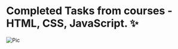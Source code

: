 # Completed Tasks from courses - HTML, CSS, JavaScript. ✨
![Pic](https://i.pinimg.com/564x/18/ed/5d/18ed5d124d8fc70769fb0d8456966867.jpg)

